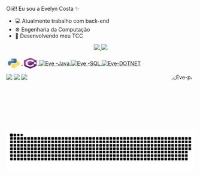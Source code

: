 Oiii!! Eu sou a Evelyn Costa ✨

- 💻 Atualmente trabalho com back-end
- ⚙  Engenharia da Computação
- 📖 Desenvolvendo meu TCC


<div align="center">
  <a href="https://github.com/evelyncos">
  <img height="130em" src="https://github-readme-stats.vercel.app/api?username=evelyncos&show_icons=true&theme=midnight-purple&include_all_commits=true&count_private=true"/>
  <img height="130em" src="https://github-readme-stats.vercel.app/api/top-langs/?username=evelyncos&layout=compact&langs_count=7&theme=midnight-purple"/>
</div>

<div style="display: inline_block"><br>
 <img align="center" alt="Rafa-Python" height="30" width="40" src="https://raw.githubusercontent.com/devicons/devicon/master/icons/python/python-original.svg">
 <img align="center" alt="Rafa-Csharp" height="30" width="40" src="https://raw.githubusercontent.com/devicons/devicon/master/icons/csharp/csharp-original.svg">
<img align="center" alt="Eve -Java" height="30" width="40"  src="https://cdn.jsdelivr.net/gh/devicons/devicon/icons/java/java-original.svg" />
<img align="center" alt="Eve -SQL" height="30" width="40"  src="https://cdn.jsdelivr.net/gh/devicons/devicon/icons/mysql/mysql-original.svg" />
<img align="center" alt="Eve-DOTNET" height="30" width="40"  src="https://cdn.jsdelivr.net/gh/devicons/devicon/icons/dotnetcore/dotnetcore-original.svg" />

          
<img align="right" alt="Eve-pic" height="150" style="border-radius:50px;" 
src="https://media.discordapp.net/attachments/982076732037300256/982079951689900043/1.png?width=406&height=406">
</div>


<div> 
  <a href="https://instagram.com/evelyncos" target="_blank"><img src="https://img.shields.io/badge/-Instagram-%23E4405F?style=for-the-badge&logo=instagram&logoColor=white" target="_blank"></a>
  <a href = "mailto:evelynengcomp@gmail.com"><img src="https://img.shields.io/badge/-Gmail-%23333?style=for-the-badge&logo=gmail&logoColor=white" target="_blank"></a>
  <a href="https://www.linkedin.com/in/evelyn-costa-15052a230" target="_blank"><img src="https://img.shields.io/badge/-LinkedIn-%230077B5?style=for-the-badge&logo=linkedin&logoColor=white" target="_blank"></a> 


  ![Snake animation](https://github.com/evelyncos/evelyncos/blob/output/github-contribution-grid-snake.svg)
 
</div>








